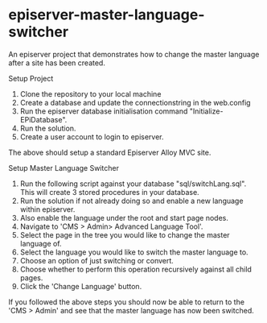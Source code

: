 # episerver-master-language-switcher
An episerver project that demonstrates how to change the master language after a site has been created.

Setup Project
1. Clone the repository to your local machine
2. Create a database and update the connectionstring in the web.config
3. Run the episerver database initialisation command "Initialize-EPiDatabase".
4. Run the solution.
5. Create a user account to login to episerver.

The above should setup a standard Episerver Alloy MVC site.

Setup Master Language Switcher
1. Run the following script against your database "sql/switchLang.sql". This will create 3 stored procedures in your database.
2. Run the solution if not already doing so and enable a new language within episerver.
3. Also enable the language under the root and start page nodes.
4. Navigate to 'CMS > Admin> Advanced Language Tool'.
5. Select the page in the tree you would like to change the master language of.
6. Select the language you would like to switch the master language to.
7. Choose an option of just switching or convert.
8. Choose whether to perform this operation recursively against all child pages.
9. Click the 'Change Language' button.

If you followed the above steps you should now be able to return to the 'CMS > Admin' and see that the master language has now been switched.

